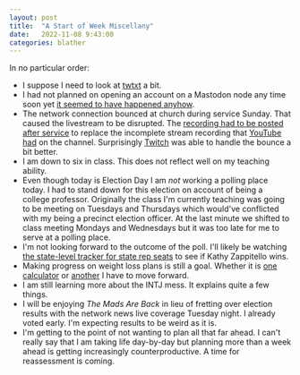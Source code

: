 ```yaml
---
layout: post
title:  "A Start of Week Miscellany"
date:   2022-11-08 9:43:00
categories: blather
---
```

In no particular order:

* I suppose I need to look at [twtxt](https://github.com/buckket/twtxt) a bit.
* I had not planned on opening an account on a Mastodon node any time soon yet [it seemed to have happened anyhow](https://mas.to/@smkellat).
* The network connection bounced at church during service Sunday.  That caused the livestream to be disrupted.  The [recording had to be posted after service](https://youtu.be/ygrygzUnsL8) to replace the incomplete stream recording that [YouTube had](https://www.youtube.com/channel/UCs1dDMVsjKcgeOynUXZkZww) on the channel.  Surprisingly [Twitch](https://www.twitch.tv/GenevaChurchOfChrist) was able to handle the bounce a bit better.
* I am down to six in class.  This does not reflect well on my teaching ability.
* Even though today is Election Day I am *not* working a polling place today.  I had to stand down for this election on account of being a college professor.  Originally the class I'm currently teaching was going to be meeting on Tuesdays and Thursdays which would've conflicted with my being a precinct election officer.  At the last minute we shifted to class meeting Mondays and Wednesdays but it was too late for me to serve at a polling place.
* I'm not looking forward to the outcome of the poll.  I'll likely be watching [the state-level tracker for state rep seats](https://liveresults.ohiosos.gov/) to see if Kathy Zappitello wins.
* Making progress on weight loss plans is still a goal.  Whether it is [one calculator](https://www.nasmbwpcalculator.com/) or [another](https://www.niddk.nih.gov/bwp) I have to move forward.
* I am still learning more about the INTJ mess.  It explains quite a few things.  
* I will be enjoying *The Mads Are Back* in lieu of fretting over election results with the network news live coverage Tuesday night.  I already voted early.  I'm expecting results to be weird as it is.
* I'm getting to the point of not wanting to plan all that far ahead.  I can't really say that I am taking life day-by-day but planning more than a week ahead is getting increasingly counterproductive.  A time for reassessment is coming.

